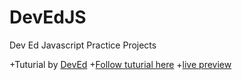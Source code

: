 # DevEdJS
Dev Ed Javascript Practice Projects

+Tuturial by [DevEd](https://www.youtube.com/@developedbyed)
+[Follow tuturial here](https://www.youtube.com/watch?v=C_JKlr4WKKs&ab_channel=developedbyed)
+[live preview](https://ashluchowa.github.io/002_popOnDisplay/)
